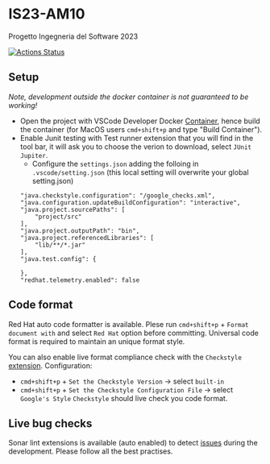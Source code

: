 # IS23-AM10
Progetto Ingegneria del Software 2023

[![Actions Status](https://github.com/mattteochen/IS23-AM10/actions/workflows/CI.yml/badge.svg)](https://github.com/mattteochen/IS23-AM10/actions)

## Setup
*Note, development outside the docker container is not guaranteed to be working!*

- Open the project with VSCode Developer Docker [Container](https://code.visualstudio.com/docs/devcontainers/containers), hence build the container (for MacOS users `cmd+shift+p` and type "Build Container").
- Enable Junit testing with Test runner extension that you will find in the tool bar, it will ask you to choose the verion to download, select `JUnit Jupiter`.
	- Configure the `settings.json` adding the folloing in `.vscode/setting.json` (this local setting will overwrite your global setting.json)
	```
	"java.checkstyle.configuration": "/google_checks.xml",
	"java.configuration.updateBuildConfiguration": "interactive",
	"java.project.sourcePaths": [
        "project/src"
    ],
    "java.project.outputPath": "bin",
    "java.project.referencedLibraries": [
        "lib/**/*.jar"
    ],
    "java.test.config": {
        
    },
    "redhat.telemetry.enabled": false
	```

## Code format
Red Hat auto code formatter is available. Plese run `cmd+shift+p` + `Format document with` and select `Red Hat` option before committing.
Universal code format is required to maintain an unique format style.

You can also enable live format compliance check with the `Checkstyle` [extension](https://marketplace.visualstudio.com/items?itemName=shengchen.vscode-checkstyle).
Configuration:
- `cmd+shift+p` + `Set the Checkstyle Version` -> select `built-in`
- `cmd+shift+p` + `Set the Checkstyle Configuration File` -> select `Google's Style`
`Checkstyle` should live check you code format.

## Live bug checks
Sonar lint extensions is available (auto enabled) to detect [issues](https://marketplace.visualstudio.com/items?itemName=SonarSource.sonarlint-vscode) during the development.
Please follow all the best practises.